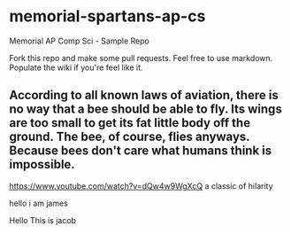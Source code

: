 # memorial-spartans-ap-cs
Memorial AP Comp Sci - Sample Repo

Fork this repo and make some pull requests. Feel free to use markdown.  Populate the wiki if you're feel like it.


## According to all known laws of aviation, there is no way that a bee should be able to fly. Its wings are too small to get its fat little body off the ground. The bee, of course, flies anyways. Because bees don't care what humans think is impossible.

https://www.youtube.com/watch?v=dQw4w9WgXcQ a classic of hilarity

hello i am james

Hello This is jacob
